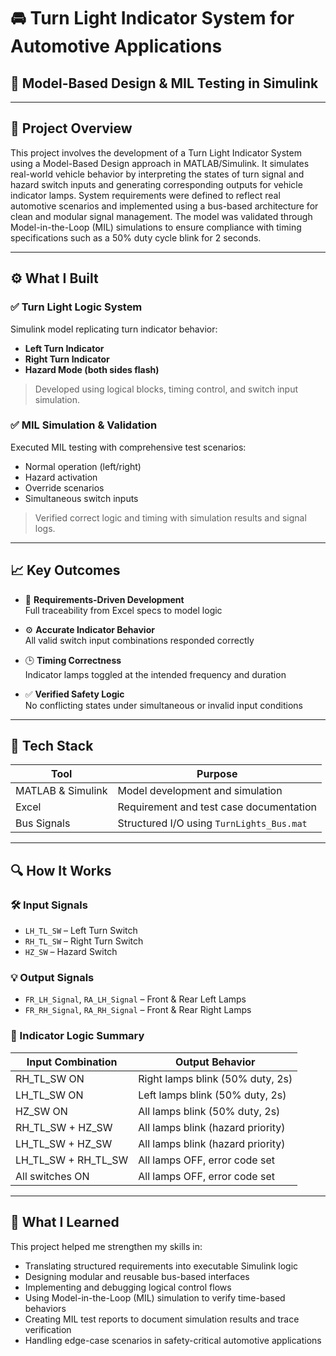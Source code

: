 # 🚘 Turn Light Indicator System for Automotive Applications

## 🔧 Model-Based Design & MIL Testing in Simulink

---

## 📌 Project Overview

This project involves the development of a Turn Light Indicator System using a Model-Based Design approach in MATLAB/Simulink. It simulates real-world vehicle behavior by interpreting the states of turn signal and hazard switch inputs and generating corresponding outputs for vehicle indicator lamps. System requirements were defined to reflect real automotive scenarios and implemented using a bus-based architecture for clean and modular signal management. The model was validated through Model-in-the-Loop (MIL) simulations to ensure compliance with timing specifications such as a 50% duty cycle blink for 2 seconds.

---

## ⚙️ What I Built

### ✅ Turn Light Logic System
Simulink model replicating turn indicator behavior:
- **Left Turn Indicator**
- **Right Turn Indicator**
- **Hazard Mode (both sides flash)**

> Developed using logical blocks, timing control, and switch input simulation.

### ✅ MIL Simulation & Validation
Executed MIL testing with comprehensive test scenarios:
- Normal operation (left/right)
- Hazard activation
- Override scenarios
- Simultaneous switch inputs

> Verified correct logic and timing with simulation results and signal logs.

---

## 📈 Key Outcomes

- 🧪 **Requirements-Driven Development**  
  Full traceability from Excel specs to model logic

- ⚙️ **Accurate Indicator Behavior**  
  All valid switch input combinations responded correctly

- 🕒 **Timing Correctness**  
  Indicator lamps toggled at the intended frequency and duration

- ✅ **Verified Safety Logic**  
  No conflicting states under simultaneous or invalid input conditions

---

## 🧠 Tech Stack

| Tool        | Purpose                                  |
|-------------|------------------------------------------|
| MATLAB & Simulink | Model development and simulation     |
| Excel       | Requirement and test case documentation |
| Bus Signals | Structured I/O using `TurnLights_Bus.mat` |

---

## 🔍 How It Works

### 🛠️ Input Signals
- `LH_TL_SW` – Left Turn Switch  
- `RH_TL_SW` – Right Turn Switch  
- `HZ_SW` – Hazard Switch  

### 💡 Output Signals
- `FR_LH_Signal`, `RA_LH_Signal` – Front & Rear Left Lamps  
- `FR_RH_Signal`, `RA_RH_Signal` – Front & Rear Right Lamps  

### 🔄 Indicator Logic Summary
| Input Combination | Output Behavior |
|-------------------|------------------|
| RH_TL_SW ON       | Right lamps blink (50% duty, 2s) |
| LH_TL_SW ON       | Left lamps blink (50% duty, 2s) |
| HZ_SW ON          | All lamps blink (50% duty, 2s) |
| RH_TL_SW + HZ_SW  | All lamps blink (hazard priority) |
| LH_TL_SW + HZ_SW  | All lamps blink (hazard priority) |
| LH_TL_SW + RH_TL_SW | All lamps OFF, error code set |
| All switches ON   | All lamps OFF, error code set |

---

## 📘 What I Learned

This project helped me strengthen my skills in:

- Translating structured requirements into executable Simulink logic
- Designing modular and reusable bus-based interfaces
- Implementing and debugging logical control flows
- Using Model-in-the-Loop (MIL) simulation to verify time-based behaviors
- Creating MIL test reports to document simulation results and trace verification
- Handling edge-case scenarios in safety-critical automotive applications

